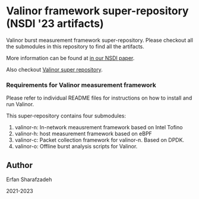 # Valinor framework super-repository (NSDI '23 artifacts)

Valinor burst measurement framework super-repository. Please checkout all the submodules in this repository to find all the artifacts.

More information can be found at [in our NSDI paper](https://www.usenix.org/conference/nsdi23/presentation/sharafzadeh).

Also checkout [Valinor super repository](https://github.com/hopnets/valinor-artifacts).

### Requirements for Valinor measurement framework

Please refer to individual README files for instructions on how to install and run Valinor.

This super-repository contains four submodules:

1. valinor-n: In-network meausrement framework based on Intel Tofino
2. valinor-h: host measurement framework based on eBPF
3. valinor-c: Packet collection framework for valinor-n. Based on DPDK.
4. valinor-o: Offline burst analysis scripts for Valinor.


## Author

Erfan Sharafzadeh

2021-2023
